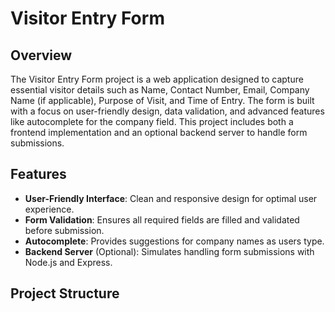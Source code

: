 # Visitor Entry Form

## Overview

The Visitor Entry Form project is a web application designed to capture essential visitor details such as Name, Contact Number, Email, Company Name (if applicable), Purpose of Visit, and Time of Entry. The form is built with a focus on user-friendly design, data validation, and advanced features like autocomplete for the company field. This project includes both a frontend implementation and an optional backend server to handle form submissions.

## Features

- **User-Friendly Interface**: Clean and responsive design for optimal user experience.
- **Form Validation**: Ensures all required fields are filled and validated before submission.
- **Autocomplete**: Provides suggestions for company names as users type.
- **Backend Server** (Optional): Simulates handling form submissions with Node.js and Express.

## Project Structure

